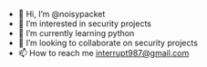 - 👋 Hi, I’m @noisypacket
- 👀 I’m interested in security projects
- 🌱 I’m currently learning python
- 💞️ I’m looking to collaborate on security projects
- 📫 How to reach me interrupt987@gmail.com

<!---
noisypacket/noisypacket is a ✨ special ✨ repository because its `README.md` (this file) appears on your GitHub profile.
You can click the Preview link to take a look at your changes.
--->
